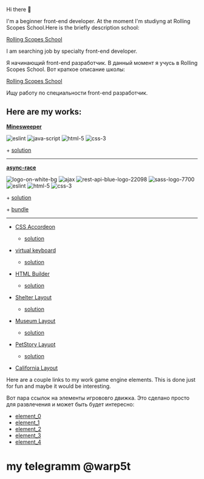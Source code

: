 Hi there 👋

I'm a beginner front-end developer. At the moment I'm studiyng at Rolling Scopes School.Here is the briefly description school:

[Rolling Scopes School](https://github.com/warp5t/tasks) 

I am searching job by specialty front-end developer.

 Я начинающий front-end разработчик. В данный момент я учусь в Rolling Scopes School. Вот краткое описание школы:

[Rolling Scopes School](https://github.com/warp5t/tasks) 
 
 Ищу работу по специальности front-end разработчик.


 Here are my works:
 ---
**[Minesweeper](https://github.com/rolling-scopes-school/tasks/blob/master/tasks/minesweeper/README.md)**

![eslint](https://github.com/warp5t/warp5t/assets/63461102/1075a846-c512-475f-bb04-ba33f2a00fef)
![java-script](https://github.com/warp5t/warp5t/assets/63461102/d6e6c8ec-d21b-4f17-9375-2e14acb53da0)
![html-5](https://github.com/warp5t/warp5t/assets/63461102/ceb06e5f-2470-4e2b-9dd1-858294307f84)
![css-3](https://github.com/warp5t/warp5t/assets/63461102/d276eba0-a0d3-49c4-85ea-4801ed2fa2f4)

\+ [solution](https://warp5t.github.io/minesweeper.github.io/)

---
**[async-race](https://github.com/rolling-scopes-school/tasks/blob/master/tasks/async-race.md)**
 
![logo-on-white-bg](https://github.com/warp5t/warp5t/assets/63461102/ba24eedb-917a-49c2-8141-54d415f53e48)
![ajax](https://github.com/warp5t/warp5t/assets/63461102/e28911af-78bb-4b76-8bb6-cdbaab7e8d39)
![rest-api-blue-logo-22098](https://github.com/warp5t/warp5t/assets/63461102/2b1a5990-fcf0-4fd8-a3b8-85186bdf05ad)
![sass-logo-7700](https://github.com/warp5t/warp5t/assets/63461102/fc675fee-5dc4-4e8a-a6b4-f5cf2e5427ff)
![eslint](https://github.com/warp5t/warp5t/assets/63461102/1075a846-c512-475f-bb04-ba33f2a00fef)
![html-5](https://github.com/warp5t/warp5t/assets/63461102/bf7b882c-53d0-4091-b8c8-4daca8a5ea6a)
![css-3](https://github.com/warp5t/warp5t/assets/63461102/04870c92-3711-4b7a-ba57-380252b37060)

\+ [solution](https://github.com/warp5t/async-race)

\+ [bundle](https://github.com/warp5t/async-race-bundle)

---
- [CSS Accordeon](https://github.com/DrDiman/CSS-Bayan-task)
    - [solution](https://warp5t.github.io/cssBayan/cssBayan/index.html)

- [virtual keyboard](https://github.com/rolling-scopes-school/tasks/blob/master/tasks/virtual-keyboard/virtual-keyboard-en.md)
    - [solution](https://github.com/warp5t/virtual-keyboard/pull/1)

- [HTML Builder](https://github.com/rolling-scopes-school/tasks/tree/master/stage1/modules/html-builder)
    - [solution](https://github.com/warp5t/HTML-builder)

- [Shelter Layout](https://github.com/rolling-scopes-school/tasks/blob/master/tasks/shelter/shelter.md)
   - [solution](https://warp5t.github.io/shelter.github.io/)

- [Museum Layout](https://github.com/rolling-scopes-school/tasks/blob/master/tasks/museum/museum-dom.md)
   - [solution](https://warp5t.github.io/museum.github.io/)
 
- [PetStory Layuot](https://github.com/rolling-scopes-school/tasks/blob/master/stage1/stream2/online-zoo/README.md)
   - [solution](https://warp5t.github.io/warp5t.petStory.github.io/)

- [California Layout](https://warp5t.github.io/california.github.io/)

 Here are a couple links to my work game engine elements. This is done just for fun and maybe it would be interesting.
 
 Вот пара ссылок на элементы игрововго движка. Это сделано просто для развлечения и может быть будет интересно:

- [element_0](https://warp5t.github.io/warp5t.element_engine_2.github.io/)
- [element_1](https://warp5t.github.io/warp5t.element_engine_1.github.io/)
- [element_2](https://warp5t.github.io/warp5t.element_engine_3.github.io/)
- [element_3](https://warp5t.github.io/warp5t.element_engine_4.github.io/)
- [element_4](https://warp5t.github.io/warp5t.element_engine_5.github.io/)

# my telegramm @warp5t


